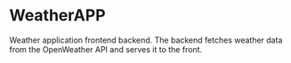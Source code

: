 # WeatherAPP
Weather application frontend backend. The backend fetches weather data from the OpenWeather API and serves it to the front.
